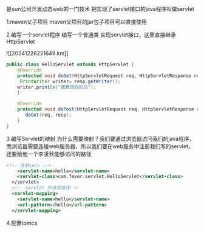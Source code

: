 是sun公司开发动态web的一门技术
把实现了servlet接口的java程序叫做servlet


1.maven父子项目
maven父项目的jar包子项目可以直接使用

2.编写一个servlet程序
	编写一个普通类
	实现servlet接口，这里直接继承HttpServlet

![[20241226221649.km]]

```java
public class HelloServlet extends HttpServlet {
    @Override
    protected void doGet(HttpServletRequest req, HttpServletResponse resp) throws ServletException, IOException {
     PrintWriter writer= resp.getWriter();
    writer.println("我草饲你的马");
    }

    @Override
    protected void doPost(HttpServletRequest req, HttpServletResponse resp) throws ServletException, IOException {
       doGet(req, resp);
    }
}

```

3.编写Servlet的映射
为什么需要映射？我们要通过浏览器访问我们的java程序，而浏览器需要连接web服务器，所以我们要在web服务中注册我们写的servlet，还要给他一个李凌秋能够访问的路径

```xml
<!-- 注册serv -->
    <servlet-name>hello</servlet-name>
    <servlet-class>com.fever.servlet.HelloServlet</servlet-class>
  </servlet>
  <!-- servlet 的请求路径-->
  <servlet-mapping>
    <servlet-name>hello</servlet-name>
    <url-pattern>/hello</url-pattern>
  </servlet-mapping>
```


4.配置tomca